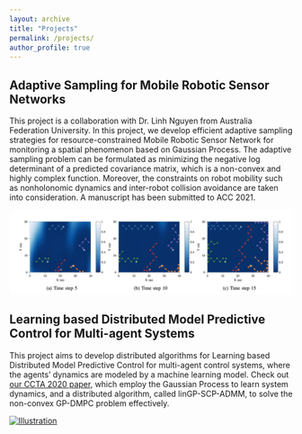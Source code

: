 ```yaml
---
layout: archive
title: "Projects"
permalink: /projects/
author_profile: true
---
```


## Adaptive Sampling for Mobile Robotic Sensor Networks

This project is a collaboration with Dr. Linh Nguyen from Australia Federation University. In this project, we develop efficient adaptive sampling strategies for resource-constrained Mobile Robotic Sensor Network for monitoring a spatial phenomenon based on Gaussian Process. The adaptive sampling problem can be formulated as minimizing the negative log determinant of a predicted covariance matrix, which is a non-convex and highly complex function. Moreover, the constraints on robot mobility such as nonholonomic dynamics and inter-robot collision avoidance are taken into consideration. A manuscript has been submitted to ACC 2021.

![](../images/mrsn.png)

## Learning based Distributed Model Predictive Control for Multi-agent Systems

This project aims to develop distributed algorithms for Learning based Distributed Model Predictive Control for multi-agent control systems, where the agents’ dynamics are modeled by a machine learning model. Check out [our CCTA 2020 paper](https://ieeexplore.ieee.org/abstract/document/9206390), which employ the Gaussian Process to learn system dynamics, and a distributed algorithm, called linGP-SCP-ADMM, to solve the non-convex GP-DMPC problem effectively.

[![Illustration](http://img.youtube.com/vi/13HaOSNmUvg/0.jpg)](http://www.youtube.com/watch?v=13HaOSNmUvg "")
